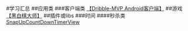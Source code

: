#学习汇总
##应用类
###客户端类
[【Dribble-MVP Android客户端】](https://github.com/gatsbydhn/Peanut)
##游戏
[【黑白棋大师】](https://github.com/laserwave/Reversi.git)
##插件或libs
###时间
####秒杀类
[SnapUpCountDownTimerView](https://github.com/aesion/SnapUpCountDownTimerView)
